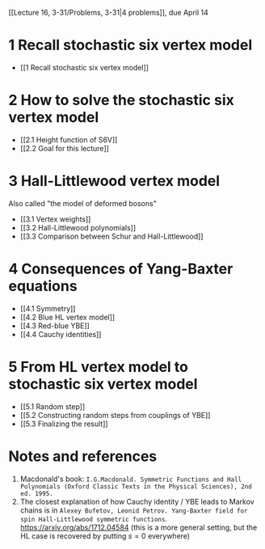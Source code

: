 [[Lecture 16, 3-31/Problems, 3-31\|4 problems]], due April 14

# 1 Recall stochastic six vertex model

- [[1 Recall stochastic six vertex model]]

# 2 How to solve the stochastic six vertex model

- [[2.1 Height function of S6V]]
- [[2.2 Goal for this lecture]]

# 3 Hall-Littlewood vertex model

Also called "the model of deformed bosons"

- [[3.1 Vertex weights]]
- [[3.2 Hall-Littlewood polynomials]]
- [[3.3 Comparison between Schur and Hall-Littlewood]]

# 4 Consequences of Yang-Baxter equations

- [[4.1 Symmetry]]
- [[4.2 Blue HL vertex model]]
- [[4.3 Red-blue YBE]]
- [[4.4 Cauchy identities]]

# 5 From HL vertex model to stochastic six vertex model

- [[5.1 Random step]]
- [[5.2 Constructing random steps from couplings of YBE]]
- [[5.3 Finalizing the result]]


# Notes and references

1. Macdonald's book: ```I.G.Macdonald. Symmetric Functions and Hall Polynomials (Oxford Classic Texts in the Physical Sciences), 2nd ed. 1995.```
2. The closest explanation of how Cauchy identity / YBE leads to Markov chains is in ```Alexey Bufetov, Leonid Petrov. Yang-Baxter field for spin Hall-Littlewood symmetric functions```. https://arxiv.org/abs/1712.04584 (this is a more general setting, but the HL case is recovered by putting $s=0$ everywhere)